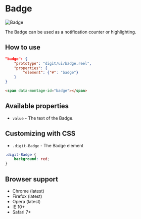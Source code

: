 # Badge

![Badge](screenshot.png)

The Badge can be used as a notification counter or highlighting.

## How to use

```json
"badge": {
    "prototype": "digit/ui/badge.reel",
    "properties": {
        "element": {"#": "badge"}
    }
}
```

```html
<span data-montage-id="badge"></span>
```



## Available properties

* `value` - The text of the Badge.



## Customizing with CSS

* `.digit-Badge` - The Badge element

```css
.digit-Badge {
    background: red;
}
```



## Browser support

* Chrome (latest)
* Firefox (latest)
* Opera (latest)
* IE 10+
* Safari 7+
